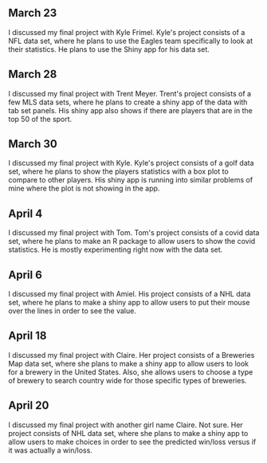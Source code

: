 ## March 23
I discussed my final project with Kyle Frimel. Kyle's project consists of a NFL data set, where he plans to use the Eagles team specifically to look at their statistics. He plans to use the Shiny app for his data set.

## March 28
I discussed my final project with Trent Meyer. Trent's project consists of a few MLS data sets, where he plans to create a shiny app of the data with tab set panels. His shiny app also shows if there are players that are in the top 50 of the sport.

## March 30
I discussed my final project with Kyle. Kyle's project consists of a golf data set, where he plans to show the players statistics with a box plot to compare to other players. His shiny app is running into similar problems of mine where the plot is not showing in the app.

## April 4
I discussed my final project with Tom. Tom's project consists of a covid data set, where he plans to make an R package to allow users to show the covid statistics. He is mostly experimenting right now with the data set.

## April 6
I discussed my final project with Amiel. His project consists of a NHL data set, where he plans to make a shiny app to allow users to put their mouse over the lines in order to see the value.

## April 18
I discussed my final project with Claire. Her project consists of a Breweries Map data set, where she plans to make a shiny app to allow users to look for a brewery in the United States. Also, she allows users to choose a type of brewery to search country wide for those specific types of breweries.

## April 20 
I discussed my final project with another girl name Claire. Not sure. Her project consists of NHL data set, where she plans to make a shiny app to allow users to make choices in order to see the predicted win/loss versus if it was actually a win/loss.